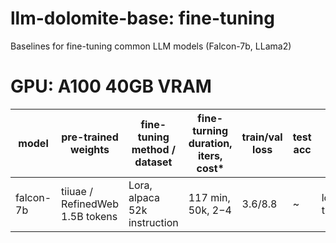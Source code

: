 # llm-dolomite-base: fine-tuning
Baselines for fine-tuning common LLM models (Falcon-7b, LLama2)

# GPU: A100 40GB VRAM 
|  model    | pre-trained weights | fine-tuning method / dataset | fine-turning duration, iters, cost* | train/val loss | test acc | patch scripts for lit-gpt | notebook |  
| ------------ | ------------ | ------------ | ------------ | ------------ | ------------ | ------------ | ------------ | 
| falcon-7b   | tiiuae / RefinedWeb 1.5B tokens  | Lora, alpaca 52k instruction | 117 min, 50k,   $2-$4 | 3.6/8.8 | ~ | lora_compact.py   tune_A100_40GB.sh | finetune_falcon-7b_lora_A100_40GB.ipynb |


